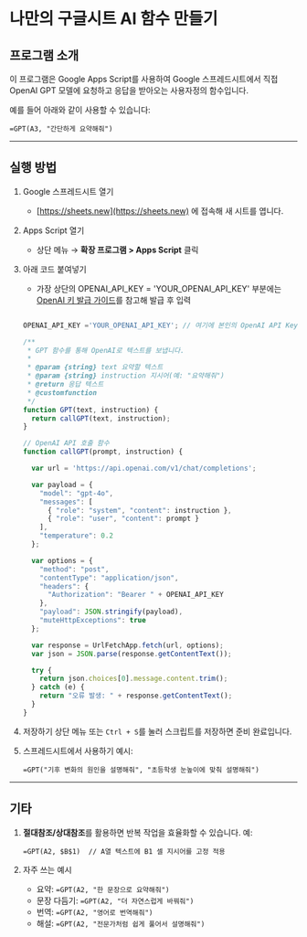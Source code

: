 
# 나만의 구글시트 AI 함수 만들기
## 프로그램 소개

이 프로그램은 Google Apps Script를 사용하여 Google 스프레드시트에서 직접 OpenAI GPT 모델에 요청하고 응답을 받아오는 사용자정의 함수입니다.

예를 들어 아래와 같이 사용할 수 있습니다:

```
=GPT(A3, "간단하게 요약해줘")
```

---

## 실행 방법

1. Google 스프레드시트 열기
   - [https://sheets.new](https://sheets.new) 에 접속해 새 시트를 엽니다.

2. Apps Script 열기
   - 상단 메뉴 → **확장 프로그램 > Apps Script** 클릭

3. 아래 코드 붙여넣기
   - 가장 상단의 OPENAI_API_KEY = 'YOUR_OPENAI_API_KEY' 부분에는 [OpenAI 키 발급 가이드](https://github.com/dabidstudio/dabidstudio_guides/blob/main/get-openai-api-key.md)를 참고해 발급 후 입력

   
   ```javascript
   
   OPENAI_API_KEY ='YOUR_OPENAI_API_KEY'; // 여기에 본인의 OpenAI API Key 입력
   
   /**
    * GPT 함수를 통해 OpenAI로 텍스트를 보냅니다.
    *
    * @param {string} text 요약할 텍스트
    * @param {string} instruction 지시어(예: "요약해줘")
    * @return 응답 텍스트
    * @customfunction
    */
   function GPT(text, instruction) {
     return callGPT(text, instruction);
   }
   
   // OpenAI API 호출 함수
   function callGPT(prompt, instruction) {
   
     var url = 'https://api.openai.com/v1/chat/completions';
   
     var payload = {
       "model": "gpt-4o",
       "messages": [
         { "role": "system", "content": instruction },
         { "role": "user", "content": prompt }
       ],
       "temperature": 0.2
     };
   
     var options = {
       "method": "post",
       "contentType": "application/json",
       "headers": {
         "Authorization": "Bearer " + OPENAI_API_KEY
       },
       "payload": JSON.stringify(payload),
       "muteHttpExceptions": true
     };
   
     var response = UrlFetchApp.fetch(url, options);
     var json = JSON.parse(response.getContentText());
   
     try {
       return json.choices[0].message.content.trim();
     } catch (e) {
       return "오류 발생: " + response.getContentText();
     }
   }
   ```
   
4. 저장하기
   상단 메뉴 또는 `Ctrl + S`를 눌러 스크립트를 저장하면 준비 완료입니다.

5. 스프레드시트에서 사용하기
   예시:

   ```
   =GPT("기후 변화의 원인을 설명해줘", "초등학생 눈높이에 맞춰 설명해줘")
   ```

---

## 기타

1. **절대참조/상대참조**를 활용하면 반복 작업을 효율화할 수 있습니다.
   예:

   ```
   =GPT(A2, $B$1)  // A열 텍스트에 B1 셀 지시어를 고정 적용
   ```

2. 자주 쓰는 예시

   * 요약: `=GPT(A2, "한 문장으로 요약해줘")`
   * 문장 다듬기: `=GPT(A2, "더 자연스럽게 바꿔줘")`
   * 번역: `=GPT(A2, "영어로 번역해줘")`
   * 해설: `=GPT(A2, "전문가처럼 쉽게 풀어서 설명해줘")`
